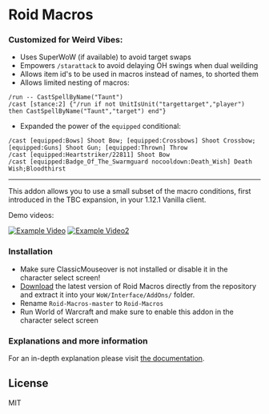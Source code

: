 # Roid Macros

### Customized for Weird Vibes:  
* Uses SuperWoW (if available) to avoid target swaps
* Empowers `/starattack` to avoid delaying OH swings when dual weilding
* Allows item id's to be used in macros instead of names, to shorted them
* Allows limited nesting of macros:
```
/run -- CastSpellByName("Taunt")
/cast [stance:2] {"/run if not UnitIsUnit("targettarget","player") then CastSpellByName("Taunt","target") end"}
```
* Expanded the power of the `equipped` conditional:
```
/cast [equipped:Bows] Shoot Bow; [equipped:Crossbows] Shoot Crossbow; [equipped:Guns] Shoot Gun; [equipped:Thrown] Throw
/cast [equipped:Heartstriker/22811] Shoot Bow
/cast [equipped:Badge_Of_The_Swarmguard nocooldown:Death_Wish] Death Wish;Bloodthirst
```

---

This addon allows you to use a small subset of the macro conditions, first introduced in the TBC expansion, in your 1.12.1 Vanilla client.

Demo videos:

[![Example Video](https://i9.ytimg.com/vi/xHTe4Df77MY/mq2.jpg?sqp=CJjhi5kG&rs=AOn4CLA0OYCKrr3Cj2p_ccYLYfUA_i9MOQ)](https://www.youtube.com/watch?v=xHTe4Df77MY)
[![Example Video2](https://i9.ytimg.com/vi/0w5nePeJlPU/mq2.jpg?sqp=CJjhi5kG&rs=AOn4CLBzPjcmu5zGYpT3vR5ieDvVyuE-iw)](https://www.youtube.com/watch?v=0w5nePeJlPU)

### Installation

- Make sure ClassicMouseover is not installed or disable it in the character select screen!
- [Download](https://github.com/DennisWG/Roid-Macros/archive/master.zip) the latest version of Roid Macros directly from the repository and extract it into your `WoW/Interface/AddOns/` folder.
- Rename `Roid-Macros-master` to `Roid-Macros`
- Run World of Warcraft and make sure to enable this addon in the character select screen

### Explanations and more information

For an in-depth explanation please visit [the documentation](https://denniswg.github.io/Roid-Macros/).

License
----

MIT
